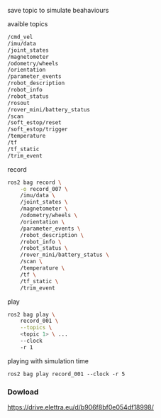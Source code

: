 save topic to simulate beahaviours


avaible topics
```bash
/cmd_vel
/imu/data
/joint_states
/magnetometer
/odometry/wheels
/orientation
/parameter_events
/robot_description
/robot_info
/robot_status
/rosout
/rover_mini/battery_status
/scan
/soft_estop/reset
/soft_estop/trigger
/temperature
/tf
/tf_static
/trim_event
```


record
```bash
ros2 bag record \
    -o record_007 \
    /imu/data \
    /joint_states \
    /magnetometer \
    /odometry/wheels \
    /orientation \
    /parameter_events \
    /robot_description \
    /robot_info \
    /robot_status \
    /rover_mini/battery_status \
    /scan \
    /temperature \
    /tf \
    /tf_static \
    /trim_event 
```


play
```bash
ros2 bag play \
    record_001 \
    --topics \
    <topic 1> \ ...
    --clock
    -r 1
```

playing with simulation time
```
ros2 bag play record_001 --clock -r 5
```


### Dowload 

https://drive.elettra.eu/d/b906f8bf0e054df18998/
